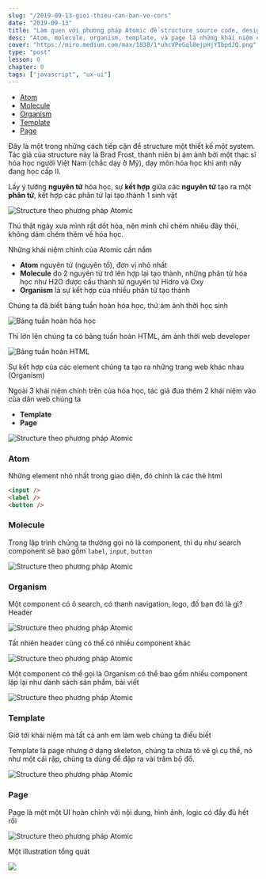 ```yaml
---
slug: "/2019-09-13-gioi-thieu-can-ban-ve-cors"
date: "2019-09-13"
title: "Làm quen với phương pháp Atomic để structure source code, design"
desc: "Atom, molecule, organism, template, và page là những khái niệm chính của phương pháp này"
cover: "https://miro.medium.com/max/1838/1*uhcVPeGql8ejpHjYIbpdJQ.png"
type: "post"
lesson: 0
chapter: 0
tags: ["javascript", "ux-ui"]
---
```


<!-- TOC -->

- [Atom](#atom)
- [Molecule](#molecule)
- [Organism](#organism)
- [Template](#template)
- [Page](#page)

<!-- /TOC -->

Đây là một trong những cách tiếp cận để structure một thiết kế một system. Tác giả của structure này là Brad Frost, thanh niên bị ám ảnh bởi một thạc sĩ hóa học người Việt Nam (chắc dạy ở Mỹ), dạy môn hóa học khi anh này đang học cấp II.

Lấy ý tưởng **nguyên tử** hóa học, sự **kết hợp** giữa các **nguyên tử** tạo ra một **phân tử**, kết hợp các phân tử lại tạo thành 1 sinh vật

![Structure theo phương pháp Atomic](http://atomicdesign.bradfrost.com/images/content/chemical-equation.png)

Thú thật ngày xưa mình rất dốt hóa, nên mình chỉ chém nhiêu đây thôi, không dám chém thêm về hóa học.

Những khái niệm chính của Atomic cần nắm

- **Atom** nguyên tử (nguyên tố), đơn vị nhỏ nhất
- **Molecule** do 2 nguyên tử trở lên hợp lại tạo thành, những phân tử hóa học như H2O được cấu thành từ nguyên tử Hidro và Oxy
- **Organism** là sự kết hợp của nhiều phân tử tạo thành

Chúng ta đã biết bảng tuần hoàn hóa học, thứ ám ảnh thời học sinh

![Bảng tuần hoàn hóa học](http://atomicdesign.bradfrost.com/images/content/periodic-table.png)

Thì lớn lên chúng ta có bảng tuần hoàn HTML, ám ảnh thời web developer

![Bảng tuần hoàn HTML](http://atomicdesign.bradfrost.com/images/content/html-periodic-table.png)

Sự kết hợp của các element chúng ta tạo ra những trang web khác nhau (Organism)

Ngoài 3 khái niệm chính trên của hóa học, tác giả đưa thêm 2 khái niệm vào của dân web chúng ta

- **Template**
- **Page**

![Structure theo phương pháp Atomic](http://atomicdesign.bradfrost.com/images/content/atomic-design-process.png)

### Atom

Những element nhỏ nhất trong giao diện, đó chính là các thẻ html

```html
<input />
<label />
<button />
```

### Molecule

Trong lập trình chúng ta thường gọi nó là component, thí dụ như search component sẽ bao gồm `label`, `input`, `button`

![Structure theo phương pháp Atomic](http://atomicdesign.bradfrost.com/images/content/molecule-search-form.png)

### Organism

Một component có ô search, có thanh navigation, logo, đố bạn đó là gì? Header

![Structure theo phương pháp Atomic](http://atomicdesign.bradfrost.com/images/content/organism-header.png)

Tất nhiên header cũng có thể  có nhiều component khác

![Structure theo phương pháp Atomic](http://atomicdesign.bradfrost.com/images/content/organisms-headers.png)

Một component có thể gọi là Organism có thể bao gồm nhiều component lặp lại như danh sách sản phẩm, bài viết

![Structure theo phương pháp Atomic](http://atomicdesign.bradfrost.com/images/content/organisms-product-grid.png)

### Template

Giờ tới khái niệm mà tất cả anh em làm web chúng ta điều biết

Template là page nhưng ở dạng skeleton, chúng ta chưa tô vẽ gì cụ thể, nó như một cái rập, chúng ta dùng để đập ra vài trăm bộ đồ.

![Structure theo phương pháp Atomic](http://atomicdesign.bradfrost.com/images/content/template-timeinc-homepage.png)

### Page

Page là một một UI hoàn chỉnh với nội dung, hình ảnh, logic có đầy đủ hết rồi

![Structure theo phương pháp Atomic](http://atomicdesign.bradfrost.com/images/content/page-timeinc-homepage.png)

Một illustration tổng quát

![](http://atomicdesign.bradfrost.com/images/content/atomic-design-abstract-concrete.png)

